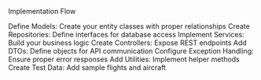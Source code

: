 

Implementation Flow

Define Models: Create your entity classes with proper relationships
Create Repositories: Define interfaces for database access
Implement Services: Build your business logic
Create Controllers: Expose REST endpoints
Add DTOs: Define objects for API communication
Configure Exception Handling: Ensure proper error responses
Add Utilities: Implement helper methods
Create Test Data: Add sample flights and aircraft